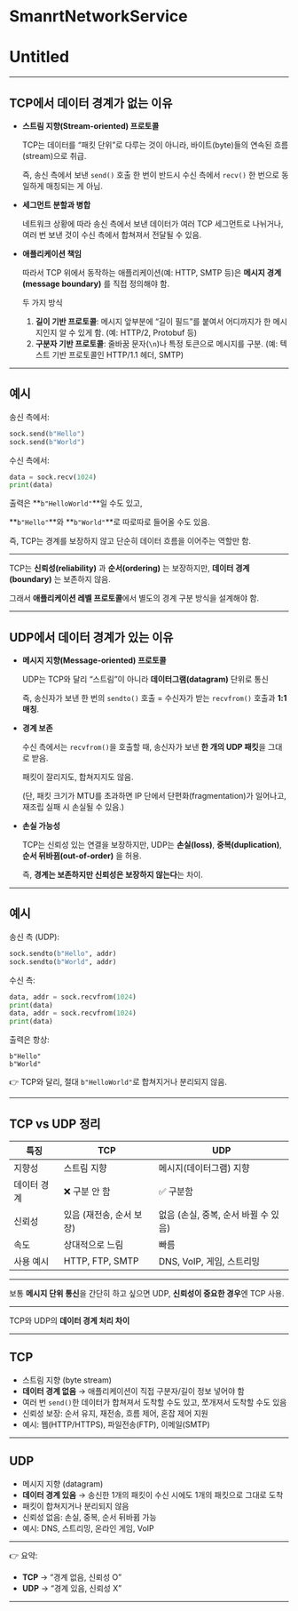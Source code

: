 # SmanrtNetworkService
# Untitled

---

## TCP에서 데이터 경계가 없는 이유

- **스트림 지향(Stream-oriented) 프로토콜**
    
    TCP는 데이터를 “패킷 단위”로 다루는 것이 아니라, 바이트(byte)들의 연속된 흐름(stream)으로 취급.
    
    즉, 송신 측에서 보낸 `send()` 호출 한 번이 반드시 수신 측에서 `recv()` 한 번으로 동일하게 매칭되는 게 아님.
    
- **세그먼트 분할과 병합**
    
    네트워크 상황에 따라 송신 측에서 보낸 데이터가 여러 TCP 세그먼트로 나뉘거나, 여러 번 보낸 것이 수신 측에서 합쳐져서 전달될 수 있음.
    
- **애플리케이션 책임**
    
    따라서 TCP 위에서 동작하는 애플리케이션(예: HTTP, SMTP 등)은 **메시지 경계(message boundary)** 를 직접 정의해야 함.
    
    두 가지 방식
    
    1. **길이 기반 프로토콜**: 메시지 앞부분에 “길이 필드”를 붙여서 어디까지가 한 메시지인지 알 수 있게 함. (예: HTTP/2, Protobuf 등)
    2. **구분자 기반 프로토콜**: 줄바꿈 문자(`\n`)나 특정 토큰으로 메시지를 구분. (예: 텍스트 기반 프로토콜인 HTTP/1.1 헤더, SMTP)

---

## 예시

송신 측에서:

```python
sock.send(b"Hello")
sock.send(b"World")

```

수신 측에서:

```python
data = sock.recv(1024)
print(data)

```

출력은 **`b"HelloWorld"`**일 수도 있고,

**`b"Hello"`**와 **`b"World"`**로 따로따로 들어올 수도 있음.

즉, TCP는 경계를 보장하지 않고 단순히 데이터 흐름을 이어주는 역할만 함.

---

TCP는 **신뢰성(reliability)** 과 **순서(ordering)** 는 보장하지만, **데이터 경계(boundary)** 는 보존하지 않음.

그래서 **애플리케이션 레벨 프로토콜**에서 별도의 경계 구분 방식을 설계해야 함.

---

## UDP에서 데이터 경계가 있는 이유

- **메시지 지향(Message-oriented) 프로토콜**
    
    UDP는 TCP와 달리 “스트림”이 아니라 **데이터그램(datagram)** 단위로 통신
    
    즉, 송신자가 보낸 한 번의 `sendto()` 호출 = 수신자가 받는 `recvfrom()` 호출과 **1:1 매칭**.
    
- **경계 보존**
    
    수신 측에서는 `recvfrom()`을 호출할 때, 송신자가 보낸 **한 개의 UDP 패킷**을 그대로 받음.
    
    패킷이 잘리지도, 합쳐지지도 않음.
    
    (단, 패킷 크기가 MTU를 초과하면 IP 단에서 단편화(fragmentation)가 일어나고, 재조립 실패 시 손실될 수 있음.)
    
- **손실 가능성**
    
    TCP는 신뢰성 있는 연결을 보장하지만, UDP는 **손실(loss)**, **중복(duplication)**, **순서 뒤바뀜(out-of-order)** 을 허용.
    
    즉, **경계는 보존하지만 신뢰성은 보장하지 않는다**는 차이.
    

---

## 예시

송신 측 (UDP):

```python
sock.sendto(b"Hello", addr)
sock.sendto(b"World", addr)

```

수신 측:

```python
data, addr = sock.recvfrom(1024)
print(data)
data, addr = sock.recvfrom(1024)
print(data)

```

출력은 항상:

```
b"Hello"
b"World"

```

👉 TCP와 달리, 절대 `b"HelloWorld"`로 합쳐지거나 분리되지 않음.

---

## TCP vs UDP 정리

| 특징 | TCP | UDP |
| --- | --- | --- |
| 지향성 | 스트림 지향 | 메시지(데이터그램) 지향 |
| 데이터 경계 | ❌ 구분 안 함 | ✅ 구분함 |
| 신뢰성 | 있음 (재전송, 순서 보장) | 없음 (손실, 중복, 순서 바뀔 수 있음) |
| 속도 | 상대적으로 느림 | 빠름 |
| 사용 예시 | HTTP, FTP, SMTP | DNS, VoIP, 게임, 스트리밍 |

---

 보통 **메시지 단위 통신**을 간단히 하고 싶으면 UDP, **신뢰성이 중요한 경우**엔 TCP 사용.

---

 TCP와 UDP의 **데이터 경계 처리 차이**

---

## TCP

- 스트림 지향 (byte stream)
- **데이터 경계 없음** → 애플리케이션이 직접 구분자/길이 정보 넣어야 함
- 여러 번 `send()`한 데이터가 합쳐져서 도착할 수도 있고, 쪼개져서 도착할 수도 있음
- 신뢰성 보장: 순서 유지, 재전송, 흐름 제어, 혼잡 제어 지원
- 예시: 웹(HTTP/HTTPS), 파일전송(FTP), 이메일(SMTP)

---

## UDP

- 메시지 지향 (datagram)
- **데이터 경계 있음** → 송신한 1개의 패킷이 수신 시에도 1개의 패킷으로 그대로 도착
- 패킷이 합쳐지거나 분리되지 않음
- 신뢰성 없음: 손실, 중복, 순서 뒤바뀜 가능
- 예시: DNS, 스트리밍, 온라인 게임, VoIP

---

👉 요약:

- **TCP** → “경계 없음, 신뢰성 O”
- **UDP** → “경계 있음, 신뢰성 X”

---
